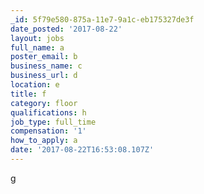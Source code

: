 ```yaml
---
_id: 5f79e580-875a-11e7-9a1c-eb175327de3f
date_posted: '2017-08-22'
layout: jobs
full_name: a
poster_email: b
business_name: c
business_url: d
location: e
title: f
category: floor
qualifications: h
job_type: full_time
compensation: '1'
how_to_apply: a
date: '2017-08-22T16:53:08.107Z'
---
```

g
